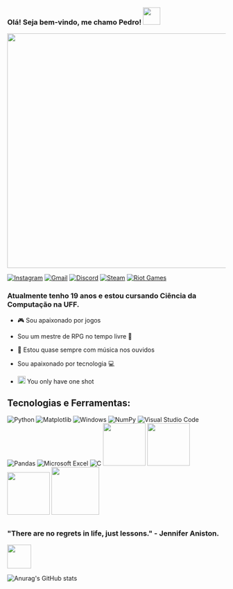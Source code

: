 ### Olá! Seja bem-vindo, me chamo Pedro! <img src="https://static.wikia.nocookie.net/oneshot/images/c/cf/Niko_bulb.gif/revision/latest?cb=20170403131247" width="40px">

<div id="header">
  <img src="https://images-wixmp-ed30a86b8c4ca887773594c2.wixmp.com/f/7a997007-971c-447c-a2eb-0931b5d2529b/dhm1uqm-60b15682-2f4e-4d37-8c4f-507a7a15b8cc.gif?token=eyJ0eXAiOiJKV1QiLCJhbGciOiJIUzI1NiJ9.eyJzdWIiOiJ1cm46YXBwOjdlMGQxODg5ODIyNjQzNzNhNWYwZDQxNWVhMGQyNmUwIiwiaXNzIjoidXJuOmFwcDo3ZTBkMTg4OTgyMjY0MzczYTVmMGQ0MTVlYTBkMjZlMCIsIm9iaiI6W1t7InBhdGgiOiJcL2ZcLzdhOTk3MDA3LTk3MWMtNDQ3Yy1hMmViLTA5MzFiNWQyNTI5YlwvZGhtMXVxbS02MGIxNTY4Mi0yZjRlLTRkMzctOGM0Zi01MDdhN2ExNWI4Y2MuZ2lmIn1dXSwiYXVkIjpbInVybjpzZXJ2aWNlOmZpbGUuZG93bmxvYWQiXX0.kc2kevlDJape-uYAAHzYbXjZX52acPRcd3J2gv59dtg" width="541"/>
</div>

[![Instagram](https://img.shields.io/badge/Instagram-E4405F?style=for-the-badge&logo=instagram&logoColor=white)](https://instagram.com/pedrobigwolf)
[![Gmail](https://img.shields.io/badge/Gmail-D14836?style=for-the-badge&logo=gmail&logoColor=white)](mailto:pedrox2102@gmail.com)
[![Discord](https://img.shields.io/badge/Discord-%235865F2.svg?style=for-the-badge&logo=discord&logoColor=white)](pedr9vskcray)
[![Steam](https://img.shields.io/badge/steam-%23000000.svg?style=for-the-badge&logo=steam&logoColor=white)](https://steamcommunity.com/id/Pedr9vskCray/)
[![Riot Games](https://img.shields.io/badge/riotgames-D32936.svg?style=for-the-badge&logo=riotgames&logoColor=white)](Pedr9vskCray#8089)

<p align="center">
  <h3>Atualmente tenho 19 anos e estou cursando Ciência da Computação na UFF.</h3>
</p>

 - 🎮 Sou apaixonado por jogos
   
 - Sou um mestre de RPG no tempo livre 📓
 
 - 🎵 Estou quase sempre com música nos ouvidos
 
 - Sou apaixonado por tecnologia 💻
 
 - <img src="https://static.wikia.nocookie.net/oneshot/images/e/e6/Enlarged_sunicon.png/revision/latest?cb=20161215051555" width="18px"> You only have one shot

## Tecnologias e Ferramentas: 

![Python](https://img.shields.io/badge/python-3670A0?style=for-the-badge&logo=python&logoColor=ffdd54)
![Matplotlib](https://img.shields.io/badge/Matplotlib-%23ffffff.svg?style=for-the-badge&logo=Matplotlib&logoColor=black)
![Windows](https://img.shields.io/badge/Windows-0078D6?style=for-the-badge&logo=windows&logoColor=white)
![NumPy](https://img.shields.io/badge/numpy-%23013243.svg?style=for-the-badge&logo=numpy&logoColor=white)
![Visual Studio Code](https://img.shields.io/badge/Visual%20Studio%20Code-0078d7.svg?style=for-the-badge&logo=visual-studio-code&logoColor=white)
![Pandas](https://img.shields.io/badge/pandas-%23150458.svg?style=for-the-badge&logo=pandas&logoColor=white)
![Microsoft Excel](https://img.shields.io/badge/Microsoft_Excel-217346?style=for-the-badge&logo=microsoft-excel&logoColor=white)
![C](https://img.shields.io/badge/c-%2300599C.svg?style=for-the-badge&logo=c&logoColor=white)
<img src="https://img.shields.io/badge/MySQL-4479A1?style=flat&logo=mysql&logoColor=white" width="98px">
<img src="https://img.shields.io/badge/SQLite-003B57?style=flat&logo=sqlite&logoColor=white" width="98px">
<img src="https://img.shields.io/badge/Ubuntu-E95420?style=flat&logo=ubuntu&logoColor=white" width="98px">
<img src="https://img.shields.io/badge/GitHub-181717?style=flat&logo=github&logoColor=white" width="110px">

##

<p align="center">
  <h3>"There are no regrets in life, just lessons."
- Jennifer Aniston.</h3>
  <img src="https://media.tenor.com/8QTiEfTe1RoAAAAi/niko-oneshot.gif" width="55px">
</p>

![Anurag's GitHub stats](https://github-readme-stats.vercel.app/api?username=Pedr9vskCray&show_icons=true&theme=ambient_gradient)
